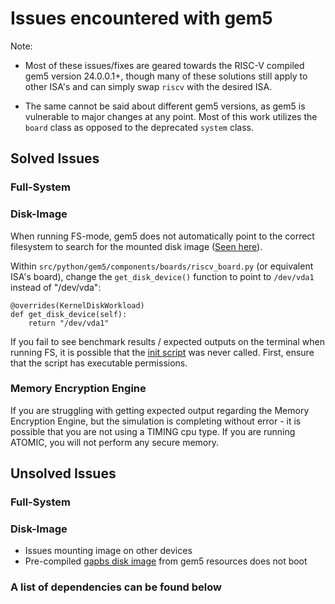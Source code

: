 # Issues encountered with gem5
Note: 

 - Most of these issues/fixes are geared towards the RISC-V compiled gem5 version 24.0.0.1+, though many of these solutions still apply to other ISA's and can simply swap ```riscv``` with the desired ISA.

 - The same cannot be said about different gem5 versions, as gem5 is vulnerable to major changes at any point. Most of this work utilizes the ```board``` class as opposed to the deprecated ```system``` class.

## Solved Issues

### Full-System
### Disk-Image
When running FS-mode, gem5 does not automatically point to the correct filesystem to search for the mounted disk image ([Seen here](https://stackoverflow.com/questions/63277677/gem5-full-system-linux-boot-fails-with-kernel-panic-not-syncing-vfs-unable)).

Within ```src/python/gem5/components/boards/riscv_board.py``` (or equivalent ISA's board), change the ```get_disk_device()``` function to point to ```/dev/vda1``` instead of "/dev/vda":
```
@overrides(KernelDiskWorkload)
def get_disk_device(self):
    return "/dev/vda1"
```
 
If you fail to see benchmark results / expected outputs on the terminal when running FS, it is possible that the [init script](https://www.gem5.org/documentation/gem5-stdlib/x86-full-system-tutorial) was never called. First, ensure that the script has executable permissions.

### Memory Encryption Engine
If you are struggling with getting expected output regarding the Memory Encryption Engine, but the simulation is completing without error - it is possible that you are not using a TIMING cpu type. If you are running ATOMIC, you will not perform any secure memory.

## Unsolved Issues

### Full-System
### Disk-Image
 - Issues mounting image on other devices
 - Pre-compiled [gapbs disk image](https://resources.gem5.org/resources/riscv-ubuntu-24.04-gapbs-bfs-set?version=1.0.0) from gem5 resources does not boot

### A list of dependencies can be found below
